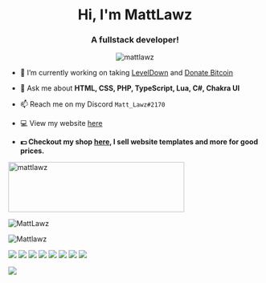 <h1 align="center">Hi, I'm MattLawz</h1>
<h3 align="center">A fullstack developer!</h3>

<p align="center"> <img src="https://komarev.com/ghpvc/?username=mattlawz" alt="mattlawz" /> </p>

- 🔭 I’m currently working on taking [LevelDown](https://leveldown.netlify.app/) and [Donate Bitcoin](https://donatebtc.vercel.app)

- 💬 Ask me about **HTML, CSS, PHP, TypeScript, Lua, C#, Chakra UI**

- 📫 Reach me on my Discord `Matt_Lawz#2170`

- 💻 View my website [here](https://mattlawz.dev/)

- **💵 Checkout my shop [here](https://payhip.com/MattDev), I sell website templates and more for good prices.**

[<img src="https://i.imgur.com/NuVAMHh.png" alt="mattlawz" width="350" height="100" />](https://www.buymeacoffee.com/devmatt)

<p><img align="center" src="https://github-readme-stats.vercel.app/api/top-langs/?username=MattLawz&layout=compact&theme=dark" alt="MattLawz" <a/></p>
<p><img align="center" src="https://github-readme-stats.vercel.app/api?username=Mattlawz&show_icons=true&theme=dark" alt="Mattlawz" /></p>

<img src="https://img.shields.io/badge/HTML5-E34F26?style=for-the-badge&logo=html5&logoColor=white"/> <img src="https://img.shields.io/badge/CSS3-1572B6?style=for-the-badge&logo=css3&logoColor=white" /> <img src="https://img.shields.io/badge/PHP-777BB4?style=for-the-badge&logo=php&logoColor=white" /> <img src="https://img.shields.io/badge/TypeScript-007ACC?style=for-the-badge&logo=typescript&logoColor=white" /> <img src="https://img.shields.io/badge/Lua-2C2D72?style=for-the-badge&logo=lua&logoColor=white" /> <img src="https://img.shields.io/badge/C%23-239120?style=for-the-badge&logo=c-sharp&logoColor=white" /> <img src="https://img.shields.io/badge/React-20232A?style=for-the-badge&logo=react&logoColor=61DAFB" />  <img src="https://img.shields.io/badge/next.js-000000?style=for-the-badge&logo=next.js&logoColor=white" />



![](https://hit.yhype.me/github/profile?user_id=68496162)
